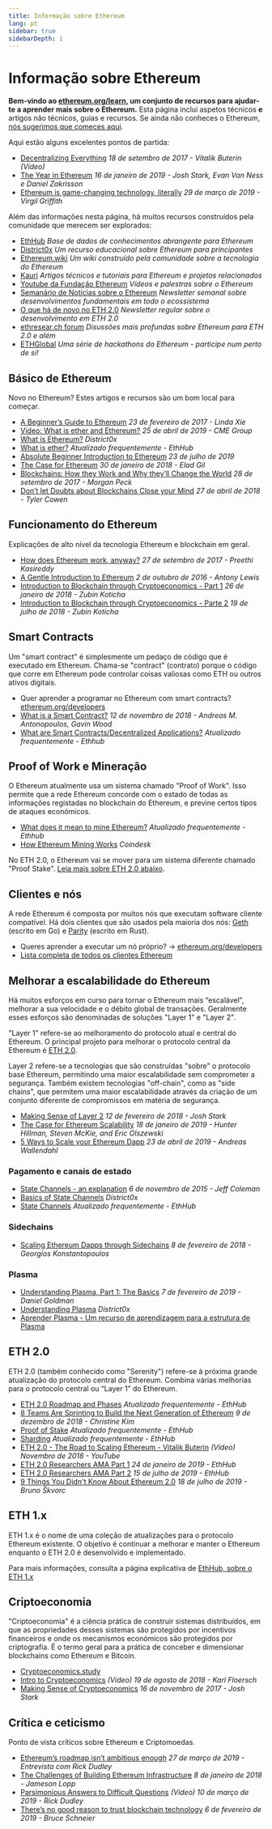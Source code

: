 ```yaml
---
title: Informação sobre Ethereum
lang: pt
sidebar: true
sidebarDepth: 1
---
```


# Informação sobre Ethereum

**Bem-vindo ao [ethereum.org/learn](/pt/learn/), um conjunto de recursos para ajudar-te a aprender mais sobre o Ethereum.** Esta página inclui aspetos técnicos **e** artigos não técnicos, guias e recursos. Se ainda não conheces o Ethereum, [nós sugerimos que comeces aqui](/pt/what-is-ethereum/).

Aqui estão alguns excelentes pontos de partida:

- [Decentralizing Everything](https://www.youtube.com/watch?v=WSN5BaCzsbo&feature=youtu.be) _18 de setembro de 2017 - Vitalik Buterin (Vídeo)_
- [The Year in Ethereum](https://medium.com/@jjmstark/the-year-in-ethereum-87a17d6f8276) _16 de janeiro de 2019 - Josh Stark, Evan Van Ness e Daniel Zakrisson_
- [Ethereum is game-changing technology, literally](https://medium.com/@virgilgr/ethereum-is-game-changing-technology-literally-d67e01a01cf8) _29 de março de 2019 - Virgil Griffith_

Além das informações nesta página, há muitos recursos construídos pela comunidade que merecem ser explorados:

- [EthHub](https://docs.ethhub.io) _Base de dados de conhecimentos abrangente para Ethereum_
- [District0x](https://education.district0x.io/general-topics/understanding-ethereum/) _Um recurso educacional sobre Ethereum para principantes_
- [Ethereum.wiki](https://ethereum.wiki) _Um wiki construído pela comunidade sobre a tecnologia do Ethereum_
- [Kauri](https://kauri.io) _Artigos técnicos e tutoriais para Ethereum e projetos relacionados_
- [Youtube da Fundação Ethereum](https://www.youtube.com/channel/UCNOfzGXD_C9YMYmnefmPH0g) _Vídeos e palestras sobre o Ethereum_
- [Semanário de Notícias sobre o Ethereum](https://weekinethereumnews.com/) _Newsletter semanal sobre desenvolvimentos fundamentais em todo o ecossistema_
- [O que há de novo no ETH 2.0](https://notes.ethereum.org/c/Sk8Zs--CQ) _Newsletter regular sobre o desenvolvimento em ETH 2.0_
- [ethresear.ch forum](https://ethresear.ch/) _Disussões mais profundas sobre Ethereum para ETH 2.0 e além_
- [ETHGlobal](https://ethglobal.co) _Uma série de hackathons do Ethereum - participe num perto de si!_

## Básico de Ethereum

Novo no Ethereum? Estes artigos e recursos são um bom local para começar.

- [A Beginner’s Guide to Ethereum](https://blog.coinbase.com/a-beginners-guide-to-ethereum-46dd486ceecf) _23 de fevereiro de 2017 - Linda Xie_
- [Video: What is ether and Ethereum?](https://www.youtube.com/watch?v=fjnovGRQrRE) _25 de abril de 2019 - CME Group_
- [What is Ethereum?](https://education.district0x.io/general-topics/understanding-ethereum/what-is-ethereum/) _District0x_
- [What is ether?](https://docs.ethhub.io/ethereum-basics/what-is-ether/) _Atualizado frequentemente - EthHub_
- [Absolute Beginner Introduction to Ethereum](https://www.mewtopia.com/absolute-beginners-guide/) _23 de julho de 2019_
- [The Case for Ethereum](http://blog.eladgil.com/2018/01/the-case-for-ethereum.html) _30 de janeiro de 2018 - Elad Gil_
- [Blockchains: How they Work and Why they’ll Change the World](https://spectrum.ieee.org/computing/networks/blockchains-how-they-work-and-why-theyll-change-the-world) _28 de setembro de 2017 - Morgan Peck_
- [Don’t let Doubts about Blockchains Close your Mind](https://www.bloomberg.com/opinion/articles/2018-04-27/blockchains-warrant-skepticism-but-keep-an-open-mind) _27 de abril de 2018 - Tyler Cowen_

## Funcionamento do Ethereum

Explicações de alto nível da tecnologia Ethereum e blockchain em geral.

- [How does Ethereum work, anyway?](https://medium.com/@preethikasireddy/how-does-ethereum-work-anyway-22d1df506369) _27 de setembro de 2017 - Preethi Kasireddy_
- [A Gentle Introduction to Ethereum](https://bitsonblocks.net/2016/10/02/gentle-introduction-ethereum/) _2 de outubro de 2016 - Antony Lewis_
- [Introduction to Blockchain through Cryptoeconomics - Part 1](https://blockchainatberkeley.blog/introduction-to-blockchain-through-cryptoeconomics-part-1-bitcoin-369f245067f9) _26 de janeiro de 2018 - Zubin Koticha_
- [Introduction to Blockchain through Cryptoeconomics - Parte 2](https://medium.com/mechanism-labs/introduction-to-bitcoin-through-cryptoeconomics-part-2-proof-of-work-and-nakamoto-consensus-1252f6a6c012) _19 de julho de 2018 - Zubin Koticha_

## Smart Contracts

Um "smart contract" é simplesmente um pedaço de código que é executado em Ethereum. Chama-se "contract" (contrato) porque o código que corre em Ethereum pode controlar coisas valiosas como ETH ou outros ativos digitais.

- Quer aprender a programar no Ethereum com smart contracts? [ethereum.org/developers](/pt/developers/)
- [What is a Smart Contract?](https://github.com/ethereumbook/ethereumbook/blob/develop/07smart-contracts-solidity.asciidoc#what-is-a-smart-contract) _12 de novembro de 2018 - Andreas M. Antonopoulos, Gavin Wood_
- [What are Smart Contracts/Decentralized Applications?](https://docs.ethhub.io/ethereum-basics/what-is-ethereum/#what-are-smart-contracts-and-decentralized-applications) _Atualizado frequentemente - Ethhub_

## Proof of Work e Mineração

O Ethereum atualmente usa um sistema chamado "Proof of Work". Isso permite que a rede Ethereum concorde com o estado de todas as informações registadas no blockchain do Ethereum, e previne certos tipos de ataques económicos.

- [What does it mean to mine Ethereum?](https://docs.ethhub.io/using-ethereum/mining/) _Atualizado frequentemente - Ethhub_
- [How Ethereum Mining Works](https://www.coindesk.com/information/ethereum-mining-works) _Coindesk_

No ETH 2.0, o Ethereum vai se mover para um sistema diferente chamado "Proof Stake". [Leia mais sobre ETH 2.0 abaixo](#eth-2-0).

## Clientes e nós

A rede Ethereum é composta por muitos nós que executam software cliente compatível. Há dois clientes que são usados pela maioria dos nós: [Geth](https://geth.ethereum.org/) (escrito em Go) e [Parity](https://www.parity.io/ethereum/) (escrito em Rust).

- Queres aprender a executar um nó próprio? → [ethereum.org/developers](/pt/developers/#clients-running-your-own-node/)
- [Lista completa de todos os clientes Ethereum](https://github.com/ConsenSys/ethereum-developer-tools-list#ethereum-clients)

## Melhorar a escalabilidade do Ethereum

Há muitos esforços em curso para tornar o Ethereum mais “escalável”, melhorar a sua velocidade e o débito global de transações. Geralmente esses esforços são denominadas de soluções "Layer 1" e "Layer 2".

"Layer 1" refere-se ao melhoramento do protocolo atual e central do Ethereum. O principal projeto para melhorar o protocolo central da Ethereum é [ETH 2.0](#eth-2-0).

Layer 2 refere-se a tecnologias que são construídas "sobre" o protocolo base Ethereum, permitindo uma maior escalabilidade sem comprometer a segurança. Também existem tecnologias "off-chain", como as "side chains", que permitem uma maior escalabilidade através da criação de um conjunto diferente de compromissos em matéria de segurança.

- [Making Sense of Layer 2](https://medium.com/l4-media/making-sense-of-ethereums-layer-2-scaling-solutions-state-channels-plasma-and-truebit-22cb40dcc2f4) _12 de fevereiro de 2018 - Josh Stark_
- [The Case for Ethereum Scalability](https://medium.com/connext/the-case-for-ethereum-scalability-d2a8035f880f) _18 de janeiro de 2019 - Hunter Hillman, Steven McKie, and Eric Olszewski_
- [5 Ways to Scale your Ethereum Dapp](https://kauri.io/article/7ccaaa2fe7f344d5bf53807cb5c01530) _23 de abril de 2019 - Andreas Wallendahl_

### Pagamento e canais de estado

- [State Channels - an explanation](https://www.jeffcoleman.ca/state-channels/) _6 de novembro de 2015 - Jeff Coleman_
- [Basics of State Channels](https://education.district0x.io/general-topics/understanding-ethereum/basics-state-channels/) _District0x_
- [State Channels](https://docs.ethhub.io/ethereum-roadmap/layer-2-scaling/state-channels/) _Atualizado frequentemente - EthHub_

### Sidechains

- [Scaling Ethereum Dapps through Sidechains](https://medium.com/loom-network/dappchains-scaling-ethereum-dapps-through-sidechains-f99e51fff447) _8 de fevereiro de 2018 - Georgios Konstantopoulos_

### Plasma

- [Understanding Plasma, Part 1: The Basics](https://www.theblockcrypto.com/2019/02/07/understanding-plasma-part-1-the-basics/) _7 de fevereiro de 2019 - Daniel Goldman_
- [Understanding Plasma](https://education.district0x.io/general-topics/understanding-ethereum/understanding-plasma/) _District0x_
- [Aprender Plasma - Um recurso de aprendizagem para a estrutura de Plasma](https://www.learnplasma.org/en/)

## ETH 2.0

ETH 2.0 (também conhecido como "Serenity") refere-se à próxima grande atualização do protocolo central do Ethereum. Combina várias melhorias para o protocolo central ou “Layer 1” do Ethereum.

- [ETH 2.0 Roadmap and Phases](https://docs.ethhub.io/ethereum-roadmap/ethereum-2.0/eth-2.0-phases/) _Atualizado frequentemente - EthHub_
- [8 Teams Are Sprinting to Build the Next Generation of Ethereum](https://www.coindesk.com/next-gen-buidlers-the-8-teams-working-on-ethereum-2-0) _9 de dezembro de 2018 - Christine Kim_
- [Proof of Stake](https://docs.ethhub.io/ethereum-roadmap/ethereum-2.0/proof-of-stake/) _Atualizado frequentemente - EthHub_
- [Sharding](https://docs.ethhub.io/ethereum-roadmap/ethereum-2.0/sharding/) _Atualizado frequentemente - EthHub_
- [ETH 2.0 - The Road to Scaling Ethereum - Vitalik Buterin](https://youtu.be/kCVpDrlVesA) _(Vídeo) Novembro de 2018 - YouTube_
- [ETH 2.0 Researchers AMA Part 1](https://docs.ethhub.io/other/ethereum-2.0-ama/#part-1) _24 de janeiro de 2019 - EthHub_
- [ETH 2.0 Researchers AMA Part 2](https://docs.ethhub.io/other/ethereum-2.0-ama/#part-2) _15 de julho de 2019 - EthHub_
- [9 Things You Didn't Know About Ethereum 2.0](https://our.status.im/9-things-you-didnt-know-about-ethereum-2-0/) _18 de julho de 2019 - Bruno Škvorc_

## ETH 1.x

ETH 1.x é o nome de uma coleção de atualizações para o protocolo Ethereum existente. O objetivo é continuar a melhorar e manter o Ethereum enquanto o ETH 2.0 é desenvolvido e implementado.

Para mais informações, consulta a página explicativa de [EthHub, sobre o ETH 1.x](https://docs.ethhub.io/ethereum-roadmap/ethereum-1.x/)

## Criptoeconomia

"Criptoeconomia" é a ciência prática de construir sistemas distribuídos, em que as propriedades desses sistemas são protegidos por incentivos financeiros e onde os mecanismos económicos são protegidos por criptografia. É o termo geral para a prática de conceber e dimensionar blockchains como Ethereum e Bitcoin.

- [Cryptoeconomics.study](https://cryptoeconomics.study/)
- [Intro to Cryptoeconomics](https://www.youtube.com/watch?v=F0FCI8GxO5I) _(Vídeo) 19 de agosto de 2018 - Karl Floersch_
- [Making Sense of Cryptoeconomics](https://medium.com/l4-media/making-sense-of-cryptoeconomics-5edea77e4e8d) _16 de novembro de 2017 - Josh Stark_

## Crítica e ceticismo

Ponto de vista críticos sobre Ethereum e Criptomoedas.

- [Ethereum’s roadmap isn’t ambitious enough](https://decryptmedia.com/6136/vulcanize-rick-dudley-ethereum-roadmap-makerdao-polkadot) _27 de março de 2019 - Entrevista com Rick Dudley_
- [The Challenges of Building Ethereum Infrastructure](https://medium.com/@lopp/the-challenges-of-building-ethereum-infrastructure-87e443e47a4b) _8 de janeiro de 2018 - Jameson Lopp_
- [Parsimonious Answers to Difficult Questions](https://www.youtube.com/watch?v=GOkSg0BuSdw&feature=youtu.be) _(Vídeo) 10 de março de 2019 - Rick Dudley_
- [There’s no good reason to trust blockchain technology](https://www.wired.com/story/theres-no-good-reason-to-trust-blockchain-technology/) _6 de fevereiro de 2019 - Bruce Schneier_
